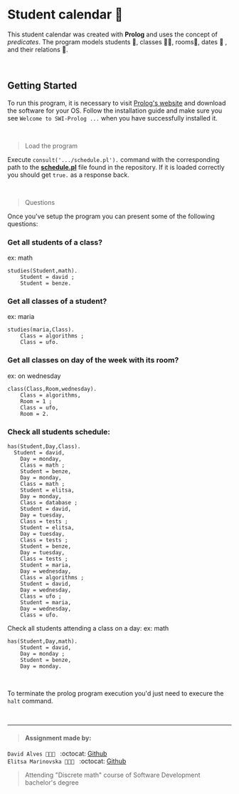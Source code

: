 # Student calendar :school:
This student calendar was created with **Prolog** and uses the concept of *predicates*. The program models students 🚸, classes 👩‍🏫, rooms🚪, dates :date: , and their relations :link:.

</br>

## Getting Started
To run this program, it is necessary to visit [Prolog's website](https://www.swi-prolog.org/download/stable) and download the software for your OS. Follow the installation guide and make sure you see `Welcome to SWI-Prolog ...` when you have successfully installed it.

</br>

> Load the program 

Execute `consult('.../schedule.pl').` command with the corresponding path to the [**schedule.pl**](https://github.com/elit0451/Student-calendar/blob/master/schedule.pl) file found in the repository. If it is loaded correctly you should get `true.` as a response back.

</br>

> Questions

Once you've setup the program you can present some of the following questions:

### Get all students of a class?
ex: math
```
studies(Student,math).
	Student = david ;
	Student = benze.
  ```
	
### Get all classes of a student?
ex: maria
```
studies(maria,Class).
	Class = algorithms ;
	Class = ufo.
  ```

### Get all classes on day of the week with its room?
ex: on wednesday
```
class(Class,Room,wednesday).
	Class = algorithms,
	Room = 1 ;
	Class = ufo,
	Room = 2.
  ```
	
### Check all students schedule:
```
has(Student,Day,Class).
  Student = david,
	Day = monday,
	Class = math ;
	Student = benze,
	Day = monday,
	Class = math ;
	Student = elitsa,
	Day = monday,
	Class = database ;
	Student = david,
	Day = tuesday,
	Class = tests ;
	Student = elitsa,
	Day = tuesday,
	Class = tests ;
	Student = benze,
	Day = tuesday,
	Class = tests ;
	Student = maria,
	Day = wednesday,
	Class = algorithms ;
	Student = david,
	Day = wednesday,
	Class = ufo ;
	Student = maria,
	Day = wednesday,
	Class = ufo.
  ```
	
Check all students attending a class on a day:
ex: math
```
has(Student,Day,math).
	Student = david,
	Day = monday ;
	Student = benze,
	Day = monday.
```

</br>

To terminate the prolog program execution you'd just need to execure the `halt` command.

</br>

___
> #### Assignment made by:   
`David Alves 👨🏻‍💻 ` :octocat: [Github](https://github.com/davi7725) <br />
`Elitsa Marinovska 👩🏻‍💻 ` :octocat: [Github](https://github.com/elit0451) <br />
> Attending "Discrete math" course of Software Development bachelor's degree

